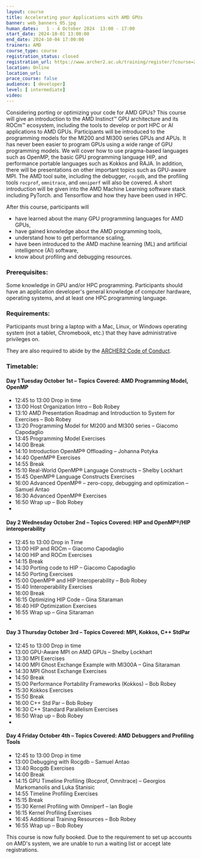 ```yaml
---
layout: course
title: Accelerating your Applications with AMD GPUs 
banner: web_banners_05.jpg 
human_dates:   1 - 4 October 2024  13:00 - 17:00
start_date: 2024-10-01 13:00:00
end_date: 2024-10-04 17:00:00
trainers: AMD
course_type: course
registration_status: closed
registration_url: https://www.archer2.ac.uk/training/register/?course=241001-amd-gpu
location: Online
location_url:
prace_course: false
audience: [ developer]
level: [ intermediate]
video: 
---
```


Considering porting or optimizing your code for AMD GPUs? This course will give an introduction to the AMD Instinct™ GPU architecture and its ROCm™ ecosystem, including the tools to develop or port HPC or AI applications to AMD GPUs. Participants will be introduced to the programming models for the MI200 and MI300 series GPUs and APUs. It has never been easier to program GPUs using a wide range of GPU programming models. We will cover how to use pragma-based languages such as OpenMP, the basic GPU programming language HIP, and performance portable languages such as Kokkos and RAJA. In addition, there will be presentations on other important topics such as GPU-aware MPI. The AMD tool suite, including the debugger, `rocgdb`, and the profiling tools `rocprof`, `omnitrace`, and `omniperf` will also be covered. A short introduction will be given into the AMD Machine Learning software stack including PyTorch. and Tensorflow and how they have been used in HPC.  

After this course, participants will

- have learned about the many GPU programming languages for AMD GPUs,
- have gained knowledge about the AMD programming tools,
- understand how to get performance scaling,
- have been introduced to the AMD machine learning (ML) and artificial intelligence (AI) software,
- know about profiling and debugging resources.

### Prerequisites:

Some knowledge in GPU and/or HPC programming. Participants should have an application developer's general knowledge of computer hardware, operating systems, and at least one HPC programming language.


### Requirements:

Participants must bring a laptop with a Mac, Linux, or Windows operating system (not a tablet, Chromebook, etc.) that they have administrative privileges on.

They are also required to abide by the [ARCHER2  Code of Conduct](../../../about/policies/code-of-conduct.html). 


### Timetable:

####	Day 1 Tuesday October 1st – Topics Covered: AMD Programming Model, OpenMP 

- 12:45 to 13:00 Drop in time 
-	13:00 Host Organization Intro – Bob Robey 
-	13:10 AMD Presentation Roadmap and Introduction to System for Exercises – Bob Robey 
-	13:20 Programming Model for MI200 and MI300 series – Giacomo Capodaglio 
-	13:45 Programming Model Exercises  
-	14:00 Break 
-	14:10 Introduction OpenMP® Offloading – Johanna Potyka 
-	14:40 OpenMP® Exercises  
-	14:55 Break  
-	15:10 Real-World OpenMP® Language Constructs – Shelby Lockhart 
-	15:45 OpenMP® Language Constructs Exercises  
-	16:00 Advanced OpenMP® – zero-copy, debugging and optimization – Samuel Antao 
-	16:30 Advanced OpenMP® Exercises  
-	16:50 Wrap up – Bob Robey 
-	
####	Day 2 Wednesday October 2nd – Topics Covered: HIP and OpenMP®/HIP interoperability 

-	12:45 to 13:00 Drop in Time  
-	13:00 HIP and ROCm – Giacomo Capodaglio 
-	14:00 HIP and ROCm Exercises  
-	14:15 Break 
-	14:30 Porting code to HIP – Giacomo Capodaglio 
-	14:50 Porting Exercises  
-	15:00  OpenMP® and HIP Interoperability – Bob Robey 
-	15:40 Interoperability Exercises  
-	16:00 Break 
-	16:15 Optimizing HIP Code  – Gina Sitaraman 
-	16:40 HIP Optimization Exercises  
-	16:55 Wrap up – Gina Sitaraman 
-	
####	Day 3 Thursday October 3rd – Topics Covered: MPI, Kokkos, C++ StdPar  

-	12:45 to 13:00 Drop in time  
-	13:00 GPU-Aware MPI on AMD GPUs  – Shelby Lockhart 
-	13:30 MPI Exercises 
-	14:00 MPI Ghost Exchange Example with MI300A – Gina Sitaraman  
-	14:30 MPI Ghost Exchange Exercises 
-	14:50 Break 
-	15:00 Performance Portability Frameworks (Kokkos)  – Bob Robey 
-	15:30 Kokkos Exercises 
-	15:50 Break 
-	16:00  C++ Std Par – Bob Robey 
-	16:30 C++ Standard Parallelism Exercises  
-	16:50 Wrap up – Bob Robey 
-	
####	Day 4 Friday October 4th – Topics Covered: AMD Debuggers and Profiling Tools 

-	12:45 to 13:00 Drop in time  
-	13:00 Debugging with Rocgdb – Samuel Antao 
-	13:40 Rocgdb Exercises  
-	14:00 Break 
-	14:15 GPU Timeline Profiling (Rocprof, Omnitrace)  – Georgios Markomanolis and Luka Stanisic  
-	14:55 Timeline Profiling Exercises 
-	15:15 Break 
-	15:30 Kernel Profiling with Omniperf – Ian Bogle  
-	16:15 Kernel Profiling Exercises  
-	16:45 Additional Training Resources – Bob Robey 
-	16:55 Wrap up – Bob Robey 
  


<section id="service">

 
<!--

<h2><a name="materials">Course materials</a></h2>



    <div class="row ">	

		
      <div class="col-xs-6 col-sm-4">
        <a class="ar2_linkbox ar2_linkbox-green" 
          href="https://github.com/EPCCed/archer2-advanced-OpenMP/tree/2024-01-23   ">
          <strong>Course materials</strong> 
        </a>
      </div>


 
      <div class="col-xs-6 col-sm-4">
        <a class="ar2_linkbox ar2_linkbox-teal" 
          href="https://pad.archer2.ac.uk/p/241001-amd-gpu ">
          <strong>Course Chat</strong>       
        </a>
      </div>
		

 	</div>
		
		
-->					

<!--
 		
<h2><a name="videos">Videos</a></h2>

<h3>Day 1 Session 1</h3>

<div>
	<iframe title="Video" width="560" height="315" src="https://www.youtube.com/embed/xxxxx" frameborder="0" allow="accelerometer; autoplay; encrypted-media; gyroscope; picture-in-picture" allowfullscreen></iframe>
</div>


<h3>Day 1 Session 2</h3>

<div>
	<iframe title="Video" width="560" height="315" src="https://www.youtube.com/embed/xxxxx" frameborder="0" allow="accelerometer; autoplay; encrypted-media; gyroscope; picture-in-picture" allowfullscreen></iframe>
</div>


<h3>Day 1 Session 3</h3>

<div>
	<iframe title="Video" width="560" height="315" src="https://www.youtube.com/embed/xxxxx" frameborder="0" allow="accelerometer; autoplay; encrypted-media; gyroscope; picture-in-picture" allowfullscreen></iframe>
</div>


<h3>Day 1 Session 4</h3>

<div>
	<iframe title="Video" width="560" height="315" src="https://www.youtube.com/embed/xxxxx" frameborder="0" allow="accelerometer; autoplay; encrypted-media; gyroscope; picture-in-picture" allowfullscreen></iframe>
</div>


<h3>Day 2 Session 1</h3>

<div>
	<iframe title="Video" width="560" height="315" src="https://www.youtube.com/embed/xxxxx" frameborder="0" allow="accelerometer; autoplay; encrypted-media; gyroscope; picture-in-picture" allowfullscreen></iframe>
</div>


<h3>Day 2 Session 2</h3>

<div>
	<iframe title="Video" width="560" height="315" src="https://www.youtube.com/embed/xxxxx" frameborder="0" allow="accelerometer; autoplay; encrypted-media; gyroscope; picture-in-picture" allowfullscreen></iframe>
</div>

-->

<!--


<h2><a name="feedback">Feedback</a></h2>


    <div class="row ">	

      <div class="col-xs-6 col-sm-4">
        <a class="ar2_linkbox ar2_linkbox-teal" 


		   href="https://www.archer2.ac.uk/training/feedback/?course=241001-amd-gpu"

		>
          <strong>Feedback</strong><br/>
          Please let us know what was great about this course and anything we can improve
        </a>
      </div>
    </div>
		
-->

 
</section>

This course is now fully booked.  Due to the requirement to set up accounts on AMD's system, we are unable to run a waiting list or accept late registrations.


